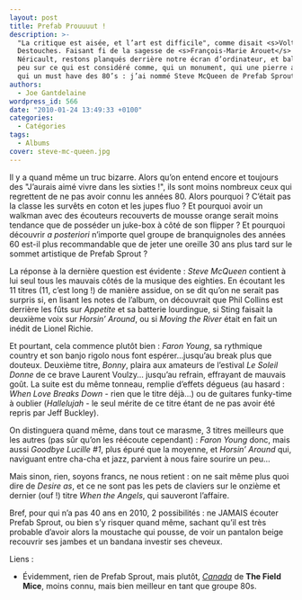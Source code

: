 ```yaml
---
layout: post
title: Prefab Prouuuut !
description: >-
  "La critique est aisée, et l’art est difficile", comme disait <s>Voltaire</s>
  Destouches. Faisant fi de la sagesse de <s>François-Marie Arouet</s> Philippe
  Néricault, restons planqués derrière notre écran d’ordinateur, et balançons un
  peu sur ce qui est considéré comme, qui un monument, qui une pierre angulaire,
  qui un must have des 80’s : j’ai nommé Steve McQueen de Prefab Sprout.
authors:
  - Joe Gantdelaine
wordpress_id: 566
date: "2010-01-24 13:49:33 +0100"
categories:
  - Catégories
tags:
  - Albums
cover: steve-mc-queen.jpg
---
```


Il y a quand même un truc bizarre. Alors qu’on entend encore et toujours des
"J’aurais aimé vivre dans les sixties !", ils sont moins nombreux ceux qui
regrettent de ne pas avoir connu les années 80. Alors pourquoi ? C’était pas la
classe les survêts en coton et les jupes fluo ? Et pourquoi avoir un walkman
avec des écouteurs recouverts de mousse orange serait moins tendance que de
posséder un juke-box à côté de son flipper ? Et pourquoi découvrir _a
posteriori_ n’importe quel groupe de branquignoles des années 60 est-il plus
recommandable que de jeter une oreille 30 ans plus tard sur le sommet artistique
de Prefab Sprout ?

La réponse à la dernière question est évidente : _Steve McQueen_ contient à lui
seul tous les mauvais côtés de la musique des eighties. En écoutant les 11
titres (11, c’est long !) de manière assidue, on se dit qu’on ne serait pas
surpris si, en lisant les notes de l’album, on découvrait que Phil Collins est
derrière les fûts sur _Appetite_ et sa batterie lourdingue, si Sting faisait la
deuxième voix sur _Horsin’ Around_, ou si _Moving the River_ était en fait un
inédit de Lionel Richie.

Et pourtant, cela commence plutôt bien : _Faron Young_, sa rythmique country et
son banjo rigolo nous font espérer…jusqu’au break plus que douteux. Deuxième
titre, _Bonny_, plaira aux amateurs de l’estival _Le Soleil Donne_ de ce brave
Laurent Voulzy… jusqu’au refrain, effrayant de mauvais goût. La suite est du
même tonneau, remplie d’effets dégueus (au hasard : _When Love Breaks Down_ -
rien que le titre déjà…) ou de guitares funky-time à oublier (_Hallelujah_ - le
seul mérite de ce titre étant de ne pas avoir été repris par Jeff Buckley).

On distinguera quand même, dans tout ce marasme, 3 titres meilleurs que les
autres (pas sûr qu’on les réécoute cependant) : _Faron Young_ donc, mais aussi
_Goodbye Lucille #1_, plus épuré que la moyenne, et _Horsin’ Around_ qui,
naviguant entre cha-cha et jazz, parvient à nous faire sourire un peu…

Mais sinon, rien, soyons francs, ne nous retient : on ne sait même plus quoi
dire de _Desire as_, et ce ne sont pas les pets de claviers sur le onzième et
dernier (ouf !) titre _When the Angels_, qui sauveront l’affaire.

Bref, pour qui n’a pas 40 ans en 2010, 2 possibilités : ne JAMAIS écouter Prefab
Sprout, ou bien s’y risquer quand même, sachant qu’il est très probable d’avoir
alors la moustache qui pousse, de voir un pantalon beige recouvrir ses jambes et
un bandana investir ses cheveux.

Liens :

- Évidemment, rien de Prefab Sprout, mais plutôt,
  [_Canada_](http://www.youtube.com/watch?v=nBM19HS8lj8) de **The Field Mice**,
  moins connu, mais bien meilleur en tant que groupe 80s.
